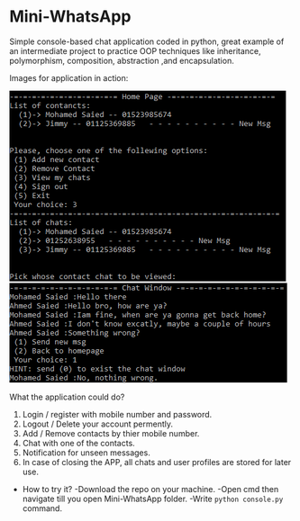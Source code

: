 # Mini-WhatsApp
Simple console-based chat  application coded in python, great example of an intermediate project to practice OOP techniques like inheritance, polymorphism, composition, abstraction ,and encapsulation.

Images for application in action:

![Image of HomePage](https://github.com/Phylake1337/Mini-WhatsApp/blob/master/Homepage.png)
![Image of Chat](https://github.com/Phylake1337/Mini-WhatsApp/blob/master/Chat.png)

What the application could do?
1. Login / register with mobile number and password.
2. Logout / Delete your account permently.
3. Add / Remove contacts by thier mobile number.
4. Chat with one of the contacts.
5. Notification  for unseen messages.
6. In case of closing the APP, all chats and user profiles are stored for later use.

- How to try it?
 -Download the repo on your machine.
 -Open cmd then navigate till you open Mini-WhatsApp folder.
 -Write ```python console.py``` command.

